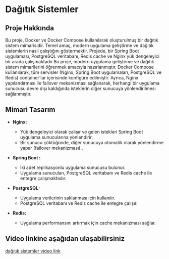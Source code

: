 # Dağıtık Sistemler

## Proje Hakkında

Bu proje, Docker ve Docker Compose kullanılarak oluşturulmuş bir dağıtık sistem mimarisidir. Temel amaç, modern uygulama geliştirme ve dağıtık sistemlerin nasıl çalıştığını göstermektir. Projede, bir Spring Boot uygulaması, PostgreSQL veritabanı, Redis cache ve Nginx yük dengeleyici bir arada çalışmaktadır.Bu proje, modern uygulama geliştirme ve dağıtık sistem mimarilerini öğrenmek amacıyla hazırlanmıştır. Docker Compose kullanılarak, tüm servisler (Nginx, Spring Boot uygulamaları, PostgreSQL ve Redis) container'lar içerisinde konfigüre edilmiştir. Ayrıca, Nginx yapılandırması ile failover mekanizması sağlanarak, herhangi bir uygulama sunucusu devre dışı kaldığında isteklerin diğer sunucuya yönlendirilmesi sağlanmıştır.

## Mimari Tasarım

- **Nginx:**  
  - Yük dengeleyici olarak çalışır ve gelen istekleri Spring Boot uygulama sunucularına yönlendirir.
  - Bir sunucu çöktüğünde, diğer sunucuya otomatik olarak yönlendirme yapar (failover mekanizması)..

- **Spring Boot :**  
  - İki adet replikasyonlu uygulama sunucusu bulunur.
  - Uygulama sunucuları, PostgreSQL veritabanı ve Redis cache ile entegre çalışmaktadır.

- **PostgreSQL:**  
  - Uygulama verilerinin saklanması için kullanılır.
  - PostgreSQL veritabanı ve Redis cache ile entegre çalışır.

- **Redis:**  
  - Uygulama performansını artırmak için cache mekanizması sağlar.
 
## Video linkine aşağıdan ulaşabilirsiniz 
[dağıtık sistemler video link ](https://drive.google.com/file/d/1zydoaBiT6jfDIdpmwEeDs8Xz8Th1Y5v6/view?usp=drive_link)
